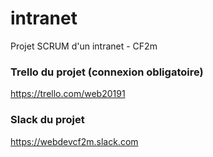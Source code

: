 # intranet
Projet SCRUM d'un intranet - CF2m

### Trello du projet (connexion obligatoire)
https://trello.com/web20191

### Slack du projet
https://webdevcf2m.slack.com





